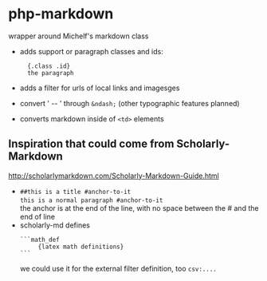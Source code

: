 # php-markdown

wrapper around Michelf's markdown class

- adds support or paragraph classes and ids:

        {.class .id}
        the paragraph

- adds a filter for urls of local links and imagesges
- convert ' -- ' through `&ndash;` (other typographic features planned)
- converts markdown inside of `<td>` elements

## Inspiration that could come from Scholarly-Markdown

<http://scholarlymarkdown.com/Scholarly-Markdown-Guide.html>

- `##this is a title #anchor-to-it`  
  `this is a normal paragraph #anchor-to-it`  
  the anchor is at the end of the line, with no space between the # and the end of line
- scholarly-md defines
  ~~~
  ```math_def
       {latex math definitions}
  ```
  ~~~
  we could use it for the external filter definition, too
  ```csv:....```
